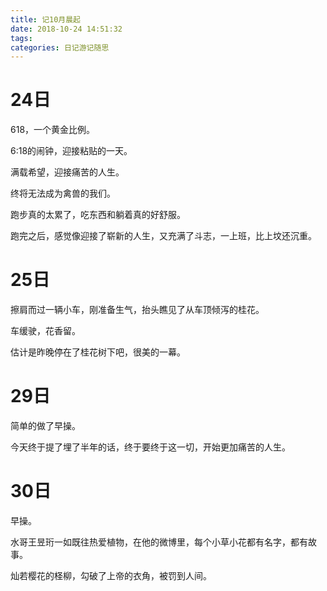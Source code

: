 ```yaml
---
title: 记10月晨起
date: 2018-10-24 14:51:32
tags:
categories: 日记游记随思
---
```


# 24日

618，一个黄金比例。

6:18的闹钟，迎接粘贴的一天。

满载希望，迎接痛苦的人生。

终将无法成为禽兽的我们。

跑步真的太累了，吃东西和躺着真的好舒服。

跑完之后，感觉像迎接了崭新的人生，又充满了斗志，一上班，比上坟还沉重。


# 25日

擦肩而过一辆小车，刚准备生气，抬头瞧见了从车顶倾泻的桂花。

车缓驶，花香留。

估计是昨晚停在了桂花树下吧，很美的一幕。

# 29日

简单的做了早操。

今天终于提了埋了半年的话，终于要终于这一切，开始更加痛苦的人生。

# 30日

早操。

水哥王昱珩一如既往热爱植物，在他的微博里，每个小草小花都有名字，都有故事。

灿若樱花的柽柳，勾破了上帝的衣角，被罚到人间。